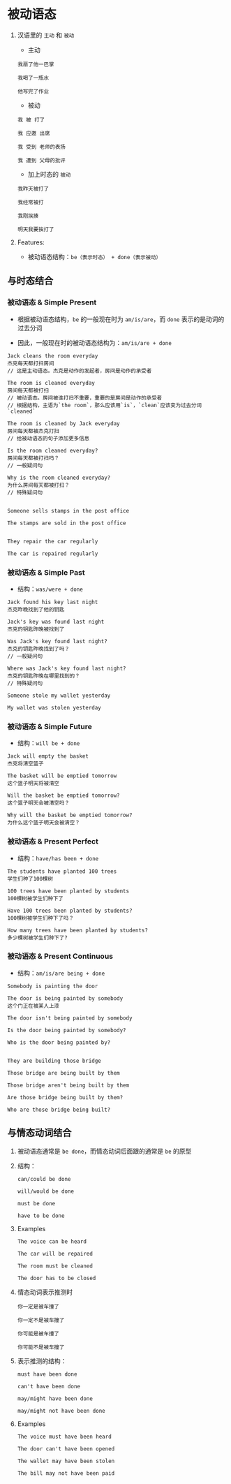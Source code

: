 # 被动语态

1. 汉语里的 `主动` 和 `被动`

   - 主动

   ```
   我扇了他一巴掌

   我喝了一瓶水

   他写完了作业
   ```

   - 被动

   ```
   我 被 打了

   我 应邀 出席

   我 受到 老师的表扬

   我 遭到 父母的批评
   ```

   - 加上时态的 `被动`

   ```
   我昨天被打了

   我经常被打

   我刚挨揍

   明天我要挨打了
   ```

2. Features:

   - 被动语态结构：`be（表示时态） + done（表示被动）`

## 与时态结合

### 被动语态 & Simple Present

- 根据被动语态结构，`be` 的一般现在时为 `am/is/are`，而 `done` 表示的是动词的过去分词

- 因此，一般现在时的被动语态结构为：`am/is/are + done`

```
Jack cleans the room everyday
杰克每天都打扫房间
// 这是主动语态。杰克是动作的发起者，房间是动作的承受者

The room is cleaned everyday
房间每天都被打扫
// 被动语态。房间被谁打扫不重要，重要的是房间是动作的承受者
// 根据结构，主语为`the room`，那么应该用`is`，`clean`应该变为过去分词`cleaned`

The room is cleaned by Jack everyday
房间每天都被杰克打扫
// 给被动语态的句子添加更多信息

Is the room cleaned everyday?
房间每天都被打扫吗？
// 一般疑问句

Why is the room cleaned everyday?
为什么房间每天都被打扫？
// 特殊疑问句


Someone sells stamps in the post office

The stamps are sold in the post office


They repair the car regularly

The car is repaired regularly
```

### 被动语态 & Simple Past

- 结构：`was/were + done`

```
Jack found his key last night
杰克昨晚找到了他的钥匙

Jack's key was found last night
杰克的钥匙昨晚被找到了

Was Jack's key found last night?
杰克的钥匙昨晚找到了吗？
// 一般疑问句

Where was Jack's key found last night?
杰克的钥匙昨晚在哪里找到的？
// 特殊疑问句

Someone stole my wallet yesterday

My wallet was stolen yesterday
```

### 被动语态 & Simple Future

- 结构：`will be + done`

```
Jack will empty the basket
杰克将清空篮子

The basket will be emptied tomorrow
这个篮子明天将被清空

Will the basket be emptied tomorrow?
这个篮子明天会被清空吗？

Why will the basket be emptied tomorrow?
为什么这个篮子明天会被清空？
```

### 被动语态 & Present Perfect

- 结构：`have/has been + done`

```
The students have planted 100 trees
学生们种了100棵树

100 trees have been planted by students
100棵树被学生们种下了

Have 100 trees been planted by students?
100棵树被学生们种下了吗？

How many trees have been planted by students?
多少棵树被学生们种下了?
```

### 被动语态 & Present Continuous

- 结构：`am/is/are being + done`

```
Somebody is painting the door

The door is being painted by somebody
这个门正在被某人上漆

The door isn't being painted by somebody

Is the door being painted by somebody?

Who is the door being painted by?


They are building those bridge

Those bridge are being built by them

Those bridge aren't being built by them

Are those bridge being built by them?

Who are those bridge being built?
```

## 与情态动词结合

1. 被动语态通常是 `be done`，而情态动词后面跟的通常是 `be` 的原型

2. 结构：

   ```
   can/could be done

   will/would be done

   must be done

   have to be done
   ```

3. Examples

   ```
   The voice can be heard

   The car will be repaired

   The room must be cleaned

   The door has to be closed
   ```

4. 情态动词表示推测时

   ```
   你一定是被车撞了

   你一定不是被车撞了

   你可能是被车撞了

   你可能不是被车撞了
   ```

5. 表示推测的结构：

   ```
   must have been done

   can't have been done

   may/might have been done

   may/might not have been done
   ```

6. Examples

   ```
   The voice must have been heard

   The door can't have been opened

   The wallet may have been stolen

   The bill may not have been paid
   ```
